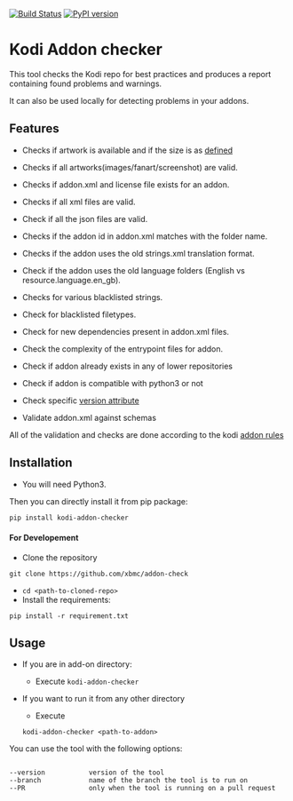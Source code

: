 [![Build Status](https://travis-ci.org/xbmc/addon-check.svg?branch=master)](https://travis-ci.org/xbmc/addon-check)
[![PyPI version](https://badge.fury.io/py/kodi-addon-checker.svg)](https://badge.fury.io/py/kodi-addon-checker)

# Kodi Addon checker

This tool checks the Kodi repo for best practices and produces a report containing found problems and warnings.

It can also be used locally for detecting problems in your addons.

## Features

- Checks if artwork is available and if the size is as [defined](https://kodi.wiki/view/Add-on_structure#icon.png)

- Checks if all artworks(images/fanart/screenshot) are valid.

- Checks if addon.xml and license file exists for an addon.

- Checks if all xml files are valid.

- Check if all the json files are valid.

- Checks if the addon id in addon.xml matches with the folder name.

- Checks if the addon uses the old strings.xml translation format.

- Check if the addon uses the old language folders (English vs resource.language.en_gb).

- Checks for various blacklisted strings.

- Check for blacklisted filetypes.

- Check for new dependencies present in addon.xml files.

- Check the complexity of the entrypoint files for addon.

- Check if addon already exists in any of lower repositories

- Check if addon is compatible with python3 or not

- Check specific [version attribute](https://kodi.wiki/view/Addon.xml#version_attribute_2)

- Validate addon.xml against schemas

All of the validation and checks are done according to the kodi [addon rules](https://kodi.wiki/view/Add-on_rules)

## Installation


* You will need Python3.

Then you can directly install it from pip package:

```bash
pip install kodi-addon-checker
```

#### For Developement

* Clone the repository
```
git clone https://github.com/xbmc/addon-check
```

* `cd <path-to-cloned-repo>`
* Install the requirements:
```
pip install -r requirement.txt
```

## Usage

* If you are in add-on directory:
    - Execute `kodi-addon-checker`

* If you want to run it from any other directory
    - Execute
    ```
    kodi-addon-checker <path-to-addon>
    ```

You can use the tool with the following options:
```

--version           version of the tool
--branch            name of the branch the tool is to run on
--PR                only when the tool is running on a pull request
```
